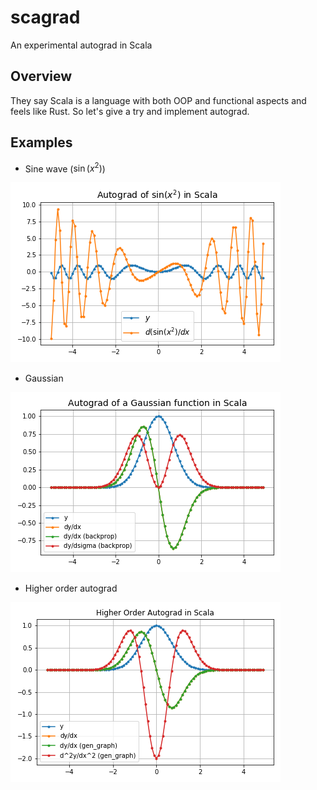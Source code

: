 # scagrad

An experimental autograd in Scala


## Overview

They say Scala is a language with both OOP and functional aspects and feels like Rust.
So let's give a try and implement autograd.

## Examples

* Sine wave ($\sin(x^2)$)

![Sine function plot](images/scagrad-sin.png)

* Gaussian

![Gaussian function plot](images/scagrad-gauss.png)

* Higher order autograd

![Higher order autograd plot](images/scagrad-higher.png)
